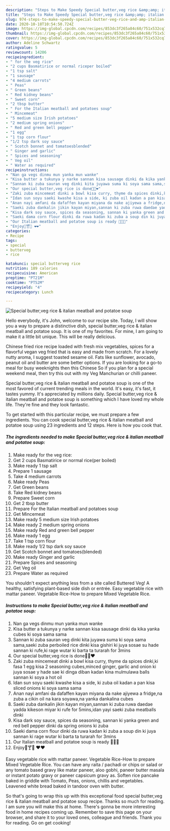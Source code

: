 ```yaml
---
description: "Steps to Make Speedy Special butter,veg rice &amp;amp; italian meatball and potatoe soup"
title: "Steps to Make Speedy Special butter,veg rice &amp;amp; italian meatball and potatoe soup"
slug: 974-steps-to-make-speedy-special-butter-veg-rice-and-amp-italian-meatball-and-potatoe-soup
date: 2020-10-18T10:54:50.724Z
image: https://img-global.cpcdn.com/recipes/853dc3f265a84c60/751x532cq70/special-butterveg-rice-italian-meatball-and-potatoe-soup-recipe-main-photo.jpg
thumbnail: https://img-global.cpcdn.com/recipes/853dc3f265a84c60/751x532cq70/special-butterveg-rice-italian-meatball-and-potatoe-soup-recipe-main-photo.jpg
cover: https://img-global.cpcdn.com/recipes/853dc3f265a84c60/751x532cq70/special-butterveg-rice-italian-meatball-and-potatoe-soup-recipe-main-photo.jpg
author: Adeline Schwartz
ratingvalue: 5
reviewcount: 14206
recipeingredient:
- " for the veg rice"
- "2 cups Basmatirice or normal riceper boiled"
- "1 tsp salt"
- "1 sausage"
- "4 medium carrots"
- " Peas"
- " Green beans"
- " Red kidney beans"
- " Sweet corn"
- "2 tbsp butter"
- " For the Italian meatball and potatoes soup"
- " Mincemeat"
- "5 medium size Irish potatoes"
- "2 medium spring onions"
- " Red and green bell pepper"
- "1 egg"
- "1 tsp corn flour"
- "1/2 tsp dark soy sauce"
- " Scotch bonnet and tomatoesblended"
- " Ginger and garlic"
- " Spices and seasoning"
- " Veg oil"
- " Water as required"
recipeinstructions:
- "Nan ga vegs dinmu mun yanka mun wanke"
- "Kisa butter a tukunya y narke sannan kisa sausage dinki da kika yanka cubes ki soya sama sama"
- "Sannan ki zuba sauran veg dinki kita juyawa suma ki soya sama sama,saeki zuba perboiled rice dinki kisa gishiri ki juya sosae su hade sannan ki rufe,ki rage wutar ki barta ta turarah for 3mins"
- "Our special butter,veg rice is done💃💃❤"
- "Zaki zuba mincemeat dinki a bowl kisa curry, thyme da spices dinki,ki fasa 1 egg kisa 2 seasoning cubes,minced ginger, garlic and onion ki juya sosae y hade sae ki dinga diban kadan kina mulmulawa balls sannan ki soya a hot oil"
- "Idan sun soyu saeki kwashe kisa a side, ki zuba oil kadan a pan kisa sliced onions ki soya sama sama"
- "Anan nayi amfani da dafaffen kayan miyana da nake ajiyewa a fridge,na zuba a cikin oil na kara soyawa,na yanka dankalina cubes"
- "Saeki zuba dankalin jikin kayan miyan,sannan ki zuba ruwa daedae yadda kikeson miyar ki rufe for 5mins,idan yayi saeki zuba meatballs dinki"
- "Kisa dark soy sauce, spices da seasoning, sannan ki yanka green and red bell pepper dinki da spring onions ki zuba"
- "Saeki dama corn flour dinki da ruwa kadan ki zuba a soup din ki juya sannan ki rage wutar ki barta ta turarah for 3mins"
- "Our Italian meatball and potatoe soup is ready 💃💃😍"
- "Enjoy🍹🍸🍷 ❤❤"
categories:
- Recipe
tags:
- special
- butterveg
- rice

katakunci: special butterveg rice 
nutrition: 189 calories
recipecuisine: American
preptime: "PT21M"
cooktime: "PT52M"
recipeyield: "4"
recipecategory: Lunch

---
```



![Special butter,veg rice &amp; italian meatball and potatoe soup](https://img-global.cpcdn.com/recipes/853dc3f265a84c60/751x532cq70/special-butterveg-rice-italian-meatball-and-potatoe-soup-recipe-main-photo.jpg)

Hello everybody, it's John, welcome to our recipe site. Today, I will show you a way to prepare a distinctive dish, special butter,veg rice &amp; italian meatball and potatoe soup. It is one of my favorites. For mine, I am going to make it a little bit unique. This will be really delicious.

Chinese fried rice recipe loaded with fresh mix vegetables, spices for a flavorful vegan veg fried that is easy and made from scratch. For a lovely nutty aroma, I suggest toasted sesame oil. Fats like sunflower, avocado, peanut oil and butter are some better options. If you are looking for a go-to meal for busy weeknights then this Chinese So if you plan for a special weekend meal, then try this out with my Veg Manchurian or chilli paneer.

Special butter,veg rice &amp; italian meatball and potatoe soup is one of the most favored of current trending meals in the world. It's easy, it's fast, it tastes yummy. It's appreciated by millions daily. Special butter,veg rice &amp; italian meatball and potatoe soup is something which I have loved my whole life. They're fine and they look fantastic.


To get started with this particular recipe, we must prepare a few ingredients. You can cook special butter,veg rice &amp; italian meatball and potatoe soup using 23 ingredients and 12 steps. Here is how you cook that.

<!--inarticleads1-->

##### The ingredients needed to make Special butter,veg rice &amp; italian meatball and potatoe soup:

1. Make ready  for the veg rice:
1. Get 2 cups Basmatirice or normal rice(per boiled)
1. Make ready 1 tsp salt
1. Prepare 1 sausage
1. Take 4 medium carrots
1. Make ready  Peas
1. Get  Green beans
1. Take  Red kidney beans
1. Prepare  Sweet corn
1. Get 2 tbsp butter
1. Prepare  For the Italian meatball and potatoes soup
1. Get  Mincemeat
1. Make ready 5 medium size Irish potatoes
1. Make ready 2 medium spring onions
1. Make ready  Red and green bell pepper
1. Make ready 1 egg
1. Take 1 tsp corn flour
1. Make ready 1/2 tsp dark soy sauce
1. Get  Scotch bonnet and tomatoes(blended)
1. Make ready  Ginger and garlic
1. Prepare  Spices and seasoning
1. Get  Veg oil
1. Prepare  Water as required


You shouldn&#39;t expect anything less from a site called Buttered Veg! A healthy, satisfying plant-based side dish or entrée. Easy vegetable rice with mattar paneer. Vegetable Rice-How to prepare Mixed Vegetable Rice. 

<!--inarticleads2-->

##### Instructions to make Special butter,veg rice &amp; italian meatball and potatoe soup:

1. Nan ga vegs dinmu mun yanka mun wanke
1. Kisa butter a tukunya y narke sannan kisa sausage dinki da kika yanka cubes ki soya sama sama
1. Sannan ki zuba sauran veg dinki kita juyawa suma ki soya sama sama,saeki zuba perboiled rice dinki kisa gishiri ki juya sosae su hade sannan ki rufe,ki rage wutar ki barta ta turarah for 3mins
1. Our special butter,veg rice is done💃💃❤
1. Zaki zuba mincemeat dinki a bowl kisa curry, thyme da spices dinki,ki fasa 1 egg kisa 2 seasoning cubes,minced ginger, garlic and onion ki juya sosae y hade sae ki dinga diban kadan kina mulmulawa balls sannan ki soya a hot oil
1. Idan sun soyu saeki kwashe kisa a side, ki zuba oil kadan a pan kisa sliced onions ki soya sama sama
1. Anan nayi amfani da dafaffen kayan miyana da nake ajiyewa a fridge,na zuba a cikin oil na kara soyawa,na yanka dankalina cubes
1. Saeki zuba dankalin jikin kayan miyan,sannan ki zuba ruwa daedae yadda kikeson miyar ki rufe for 5mins,idan yayi saeki zuba meatballs dinki
1. Kisa dark soy sauce, spices da seasoning, sannan ki yanka green and red bell pepper dinki da spring onions ki zuba
1. Saeki dama corn flour dinki da ruwa kadan ki zuba a soup din ki juya sannan ki rage wutar ki barta ta turarah for 3mins
1. Our Italian meatball and potatoe soup is ready 💃💃😍
1. Enjoy🍹🍸🍷 ❤❤


Easy vegetable rice with mattar paneer. Vegetable Rice-How to prepare Mixed Vegetable Rice. You can have any raita / pachadi or chips or salad or any tomato based gravy like matar paneer, aloo gobhi, paneer butter masala or instant potato gravy or paneer capsicum gravy as. Soften rice pancake baked in griddle with Tomato, Peas, onions, chillis and vegetables. Leavened white bread baked in tandoor oven with butter. 

So that's going to wrap this up with this exceptional food special butter,veg rice &amp; italian meatball and potatoe soup recipe. Thanks so much for reading. I am sure you will make this at home. There's gonna be more interesting food in home recipes coming up. Remember to save this page on your browser, and share it to your loved ones, colleague and friends. Thank you for reading. Go on get cooking!
